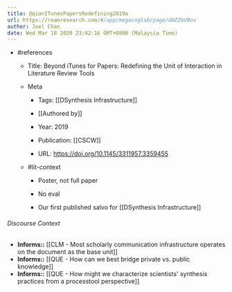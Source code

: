 ```yaml
---
title: @qianITunesPapersRedefining2019a
url: https://roamresearch.com/#/app/megacoglab/page/dHZZbVBov
author: Joel Chan
date: Wed Mar 18 2020 23:42:16 GMT+0800 (Malaysia Time)
---
```


- #references

    - Title: Beyond iTunes for Papers: Redefining the Unit of Interaction in Literature Review Tools

    - Meta

        - Tags: [[DSynthesis Infrastructure]]

        - [[Authored by]]

        - Year: 2019

        - Publication: [[CSCW]]

        - URL: https://doi.org/10.1145/3311957.3359455

    - #lit-context

        - Poster, not full paper

        - No eval

        - Our first published salvo for [[DSynthesis Infrastructure]]

###### Discourse Context

- **Informs::** [[CLM - Most scholarly communication infrastructure operates on the document as the base unit]]
- **Informs::** [[QUE - How can we best bridge private vs. public knowledge]]
- **Informs::** [[QUE - How might we characterize scientists' synthesis practices from a processtool perspective]]

